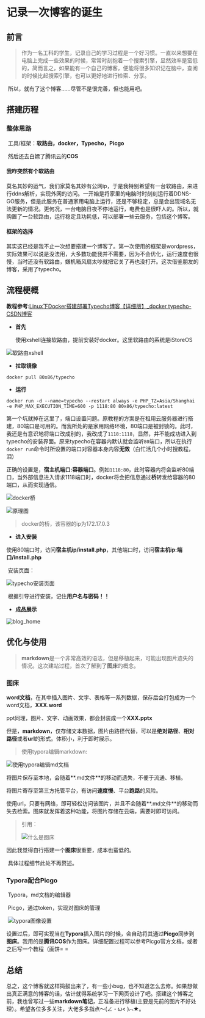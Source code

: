 # 记录一次博客的诞生

## 前言

> ​	作为一名工科的学生，记录自己的学习过程是一个好习惯。一直以来想要在电脑上完成一些效果的时候，常常时刻抱着一个搜索引擎，显然效率是蛮低的，简而言之，如果能有一个自己的博客，便能将很多知识记在脑中，查阅的时候比起搜索引擎，也可以更好地进行检索、分享。

​	所以，就有了这个博客……尽管不是很完善，但也能用吧。

## 搭建历程

### 整体思路

<!--more-->

​	工具/框架：**软路由，docker，Typecho，Picgo**

​	然后还去白嫖了腾讯云的**COS**

#### 我咋突然有个软路由	

​	莫名其妙的运气，我们家莫名其妙有公网ip，于是我特别希望有一台软路由，来进行ddns解析，实现外网的访问。一开始是将家里的电脑时时刻刻运行着DDNS-GO服务，但是此服务在普通家用电脑上运行，还是不够稳定，总是会出现域名无法更新的情况。更何况，一台电脑日夜不停地运行，电费也是很吓人的。所以，就购置了一台软路由，运行稳定且功耗低，可以部署一些云服务，包括这个博客。

#### 框架的选择

​	其实这已经是我不止一次想要搭建一个博客了。第一次使用的框架是wordpress，实际效果可以说是没法用，大多数功能我并不需要，因为不会优化，运行速度也很慢，当时还没有软路由，嫌机箱风扇太吵就把它关了再也没打开。这次借鉴朋友的博客，采用了typecho。



## 流程梗概

**教程参考**:[Linux下Docker搭建部署Typecho博客【详细版】_docker typecho-CSDN博客](https://blog.csdn.net/qq_45740503/article/details/135897305)

- **首先**

  使用xshell连接软路由，提前安装好docker。这里软路由的系统是iStoreOS

![软路由xshell](https://picgo-1301260628.cos.ap-guangzhou.myqcloud.com/image-20240710001018711.png)

- **拉取镜像**

`docker pull 80x86/typecho`

- **运行**

`docker run -d --name=typecho --restart always -e PHP_TZ=Asia/Shanghai -e PHP_MAX_EXECUTION_TIME=600 -p 1118:80 80x86/typecho:latest`

​	第一个坑就掉在这里了，端口设置问题。原教程的方案是在租用云服务器进行搭建，80端口是可用的。而我所处的是家用网络环境，80端口是被封锁的。此时，我还是有意识地将端口改成别的，我改成了`1118:1118`，显然，并不能成功进入到typecho的安装界面。原来typecho在容器内默认就会监听`80`端口，所以在执行`docker run`命令时所设置的端口对容器本身内容**无效**（白忙活几个小时搜教程，泪）

​	正确的设置是，**宿主机端口:容器端口**。例如`1118:80`，此时容器内将会监听80端口，当外部信息进入请求1118端口时，docker将会把信息通过**桥**转发给容器的80端口，从而实现通信。

![docker桥](https://picgo-1301260628.cos.ap-guangzhou.myqcloud.com/image-20240710002830789.png)

![原理图](https://picgo-1301260628.cos.ap-guangzhou.myqcloud.com/image-20240710003754256.png)

> docker的桥，该容器的ip为172.17.0.3

- **进入安装**

​	使用80端口时，访问**宿主机ip/install.php**，其他端口时，访问**宿主机ip:端口/install.php**

​	安装页面：

![typecho安装页面](https://picgo-1301260628.cos.ap-guangzhou.myqcloud.com/image-20240710003254873.png)

​	根据引导进行安装，记住**用户名与密码！！**

- **成品展示**

![blog_home](https://picgo-1301260628.cos.ap-guangzhou.myqcloud.com/image-20240710003622321.png)

## 优化与使用

>  **markdown**是一个非常高效的语法，但是移植起来，可能出现图片遗失的情况。这次建站过程，首次了解到了**图床**的概念。

### 图床

​	**word文档**，在其中插入图片、文字、表格等一系列数据，保存后会打包成为一个word文档，**XXX.word**

​	ppt同理，图片、文字、动画效果，都会封装成一个**XXX.pptx**

​	但是，**markdown**，仅存储文本数据，图片由路径代替，可以是**绝对路径**、**相对路径**或者**url**的形式。体积小，利于即时展示。

> 使用typora编辑markdown:

![使用typora编辑md文档](https://picgo-1301260628.cos.ap-guangzhou.myqcloud.com/image-20240710004748983.png)

​	将图片保存至本地，会随着**.md文件**的移动而遗失，不便于流通、移植。

​	将图片寄存至第三方托管平台，有访问**速度慢**、平台**跑路**的风险。

​	使用url，只要有网络，即可轻松访问该图片，并且不会随着**.md文件**的移动而失去检索。图床就发挥着这种功能，将图片存储在云端，需要时即可访问。

> 引用：
>
> ![什么是图床](https://picgo-1301260628.cos.ap-guangzhou.myqcloud.com/image-20240710005405817.png)

​	因此我觉得自行搭建一个**图床**很重要，成本也蛮低的。

​	具体过程细节此处不再赘述。

### Typora配合Picgo

​	Typora，md文档的编辑器

​	Picgo，通过token，实现对图床的管理

​	![typora图像设置](https://picgo-1301260628.cos.ap-guangzhou.myqcloud.com/image-20240710005725474.png)

​	设置过后，即可实现当在**Typora**插入图片的时候，会自动将其通过**Picgo**同步到**图床**。我用的是**腾讯COS**作为图床。详细配置过程可以参考Picgo官方文档，或者之后写一个教程（画饼= =

## 总结

​	总之，这个博客就这样捣鼓出来了，有一些小bug，也不知道怎么去修。如果想做出真正满意的博客的话，估计就得系统学习一下网页设计了吧。搭建这个博客之前，我也曾写过一些**markdown笔记**，正准备进行移植(主要是先前的图片不好处理）。希望各位多多关注，大佬多多指点～(∠・ω< )⌒★。